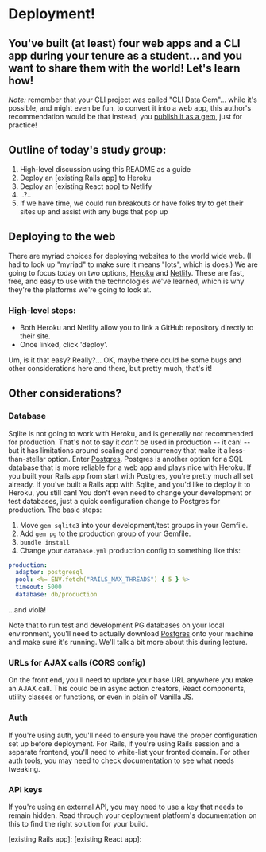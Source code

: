 # Deployment!

## You've built (at least) four web apps and a CLI app during your tenure as a student... and you want to share them with the world!  Let's learn how!

_Note:_ remember that your CLI project was called "CLI Data Gem"... while it's possible, and might even be fun, to convert it into a web app, this author's recommendation would be that instead, you [publish it as a gem], just for practice!

## Outline of today's study group:

1. High-level discussion using this README as a guide
2. Deploy an [existing Rails app] to Heroku
3. Deploy an [existing React app] to Netlify
4. ..?..
5. If we have time, we could run breakouts or have folks try to get their sites up and assist with any bugs that pop up

## Deploying to the web

There are myriad choices for deploying websites to the world wide web.  (I had to look up "myriad" to make sure it means "lots", which is does.)  We are going to focus today on two options, [Heroku] and [Netlify].  These are fast, free, and easy to use with the technologies we've learned, which is why they're the platforms we're going to look at.

### High-level steps:

- Both Heroku and Netlify allow you to link a GitHub repository directly to their site.
- Once linked, click 'deploy'.

Um, is it that easy?  Really?... OK, maybe there could be some bugs and other considerations here and there, but pretty much, that's it!  

## Other considerations?

### Database

Sqlite is not going to work with Heroku, and is generally not recommended for production.  That's not to say it _can't_ be used in production -- it can! -- but it has limitations around scaling and concurrency that make it a less-than-stellar option.  Enter [Postgres].  Postgres is another option for a SQL database that is more reliable for a web app and plays nice with Heroku.  If you built your Rails app from start with Postgres, you're pretty much all set already.  If you've built a Rails app with Sqlite, and you'd like to deploy it to Heroku, you still can!  You don't even need to change your development or test databases, just a quick configuration change to Postgres for production.  The basic steps:

1. Move `gem sqlite3` into your development/test groups in your Gemfile.
2. Add `gem pg` to the production group of your Gemfile.
3. `bundle install`
4. Change your `database.yml` production config to something like this:

```yml
production:
  adapter: postgresql
  pool: <%= ENV.fetch("RAILS_MAX_THREADS") { 5 } %>
  timeout: 5000
  database: db/production
```
...and violà!

Note that to run test and development PG databases on your local environment, you'll need to actually download [Postgres] onto your machine and make sure it's running.  We'll talk a bit more about this during lecture.

### URLs for AJAX calls (CORS config)

On the front end, you'll need to update your base URL anywhere you make an AJAX call.  This could be in async action creators, React components, utility classes or functions, or even in plain ol' Vanilla JS.

### Auth

If you're using auth, you'll need to ensure you have the proper configuration set up before deployment.  For Rails, if you're using Rails session and a separate frontend, you'll need to white-list your fronted domain.  For other auth tools, you may need to check documentation to see what needs tweaking.

### API keys

If you're using an external API, you may need to use a key that needs to remain hidden.  Read through your deployment platform's documentation on this to find the right solution for your build.

[publish it as a gem]:https://rubygems.org
[Heroku]:https://www.heroku.com/
[Netlify]:https://www.netlify.com/
[Postgres]:https://www.postgresql.org/
[existing Rails app]:
[existing React app]:
